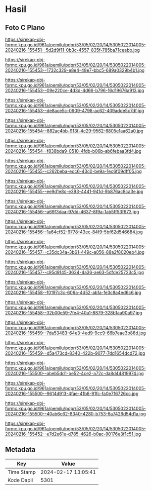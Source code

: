 # Hasil

## Foto C Plano

https://sirekap-obj-formc.kpu.go.id/961a/pemilu/pdpr/53/05/02/20/14/5305022014005-20240216-155451--5d2d9f11-0b3c-4557-835f-785ba71ceabb.jpg

https://sirekap-obj-formc.kpu.go.id/961a/pemilu/pdpr/53/05/02/20/14/5305022014005-20240216-155453--1732c329-e8e4-48e7-bbc5-689a0329b4b1.jpg

https://sirekap-obj-formc.kpu.go.id/961a/pemilu/pdpr/53/05/02/20/14/5305022014005-20240216-155453--09e220ce-4d3d-4d66-b796-16d19676a913.jpg

https://sirekap-obj-formc.kpu.go.id/961a/pemilu/pdpr/53/05/02/20/14/5305022014005-20240216-155453--de8ace5c-0909-4798-ac62-409adde5c7df.jpg

https://sirekap-obj-formc.kpu.go.id/961a/pemilu/pdpr/53/05/02/20/14/5305022014005-20240216-155454--882ac4bb-913f-4c29-9562-6805e1aa62a0.jpg

https://sirekap-obj-formc.kpu.go.id/961a/pemilu/pdpr/53/05/02/20/14/5305022014005-20240216-155454--f838bda9-0510-4fdb-b06b-ab6febaa3fd4.jpg

https://sirekap-obj-formc.kpu.go.id/961a/pemilu/pdpr/53/05/02/20/14/5305022014005-20240216-155455--c262beba-edc6-43c0-be9a-1ec6f09dff05.jpg

https://sirekap-obj-formc.kpu.go.id/961a/pemilu/pdpr/53/05/02/20/14/5305022014005-20240216-155455--ee9d1e8c-e393-4441-941d-9b876ac8ca3e.jpg

https://sirekap-obj-formc.kpu.go.id/961a/pemilu/pdpr/53/05/02/20/14/5305022014005-20240216-155456--a69f3daa-97dd-4637-8f9a-1ab5ff53f673.jpg

https://sirekap-obj-formc.kpu.go.id/961a/pemilu/pdpr/53/05/02/20/14/5305022014005-20240216-155456--1a64cf52-9778-43ec-84f9-5bf62d546684.jpg

https://sirekap-obj-formc.kpu.go.id/961a/pemilu/pdpr/53/05/02/20/14/5305022014005-20240216-155457--c35dc34a-3b61-449c-a056-88a2f8020eb4.jpg

https://sirekap-obj-formc.kpu.go.id/961a/pemilu/pdpr/53/05/02/20/14/5305022014005-20240216-155457--c95d9145-3634-4a36-ae63-5dfde25723c5.jpg

https://sirekap-obj-formc.kpu.go.id/961a/pemilu/pdpr/53/05/02/20/14/5305022014005-20240216-155458--f0197c3c-606a-4d52-ab1a-fe3c8a4ed6c6.jpg

https://sirekap-obj-formc.kpu.go.id/961a/pemilu/pdpr/53/05/02/20/14/5305022014005-20240216-155458--32b00e59-7fe4-40a1-8879-328b1aa90a97.jpg

https://sirekap-obj-formc.kpu.go.id/961a/pemilu/pdpr/53/05/02/20/14/5305022014005-20240216-155459--7da53483-64e3-4ed9-9cc9-66b7eae3b86d.jpg

https://sirekap-obj-formc.kpu.go.id/961a/pemilu/pdpr/53/05/02/20/14/5305022014005-20240216-155459--d5a473cd-8340-422b-9077-7dd1654dcd72.jpg

https://sirekap-obj-formc.kpu.go.id/961a/pemilu/pdpr/53/05/02/20/14/5305022014005-20240216-155500--abeb5dd1-be52-4ce2-a72c-da8d44819974.jpg

https://sirekap-obj-formc.kpu.go.id/961a/pemilu/pdpr/53/05/02/20/14/5305022014005-20240216-155500--9614d913-4fae-41b8-91fc-fa0e716726cc.jpg

https://sirekap-obj-formc.kpu.go.id/961a/pemilu/pdpr/53/05/02/20/14/5305022014005-20240216-155500--40ab6c62-8340-4280-b753-6a7426d54d1a.jpg

https://sirekap-obj-formc.kpu.go.id/961a/pemilu/pdpr/53/05/02/20/14/5305022014005-20240216-155452--e7d2e61e-d785-4626-b0ac-90176e3f1c51.jpg


## Metadata

| Key        | Value               |
| ---------- | ------------------- |
| Time Stamp | 2024-02-17 13:05:41 |
| Kode Dapil | 5301                |



